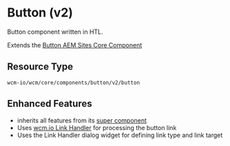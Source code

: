 Button (v2)
====
Button component written in HTL.

Extends the [Button AEM Sites Core Component][extends-component]

## Resource Type
```
wcm-io/wcm/core/components/button/v2/button
```

## Enhanced Features

* inherits all features from its [super component][extends-component]
* Uses [wcm.io Link Handler][wcmio-handler-link] for processing the button link
* Uses the Link Handler dialog widget for defining link type and link target

[extends-component]: https://github.com/adobe/aem-core-wcm-components/tree/master/content/src/content/jcr_root/apps/core/wcm/components/button/v2/button
[wcmio-handler-link]: https://wcm.io/handler/link/
